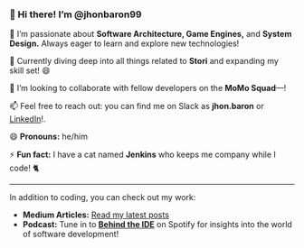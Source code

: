 ### 👋 Hi there! I’m **@jhonbaron99**

🌟 I’m passionate about **Software Architecture, Game Engines,** and **System Design.** Always eager to learn and explore new technologies!

🌱 Currently diving deep into all things related to **Stori** and expanding my skill set! 😄

🤝 I’m looking to collaborate with fellow developers on the **MoMo Squad**—!

📫 Feel free to reach out: you can find me on Slack as **jhon.baron** or [LinkedIn](https://www.linkedin.com/in/jhon-baron/)!.

😄 **Pronouns:** he/him

⚡ **Fun fact:** I have a cat named **Jenkins** who keeps me company while I code! 🐈

---

In addition to coding, you can check out my work:

- **Medium Articles:** [Read my latest posts](https://medium.com/@jhooomn)
- **Podcast:** Tune in to **[Behind the IDE](https://open.spotify.com/show/6u1YJC77V0dKsN6Ws7X5kS?si=8a77bb6145944bec)** on Spotify for insights into the world of software development!
